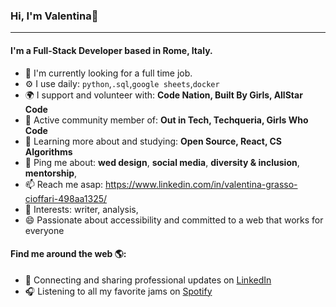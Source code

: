 ### Hi, I'm Valentina👋
---

#### I'm a Full-Stack Developer based in Rome, Italy.

- 🏢 I'm currently looking for a full time job.
- ⚙️ I use daily: `python`,`.sql`,`google sheets`,`docker`
- 🌍 I support and volunteer with: **Code Nation, Built By Girls, AllStar Code**
- 💅 Active community member of: **Out in Tech, Techqueria, Girls Who Code**
- 🌱 Learning more about and studying: **Open Source, React, CS Algorithms**
- 💬 Ping me about: **wed design**, **social media**, **diversity & inclusion**, **mentorship**,
- 📫 Reach me asap: https://www.linkedin.com/in/valentina-grasso-cioffari-498aa1325/
- 💜 Interests: writer, analysis,
- 😄 Passionate about accessibility and committed to a web that works for everyone

#### Find me around the web 🌎:
- 💼 Connecting and sharing professional updates on <a href=(https://www.linkedin.com/in/valentina-grasso-cioffari-498aa1325/)>LinkedIn</a>
- 🎧 Listening to all my favorite jams on <a href=(https://www.spotify.com/it/account/overview/)>Spotify</a>
